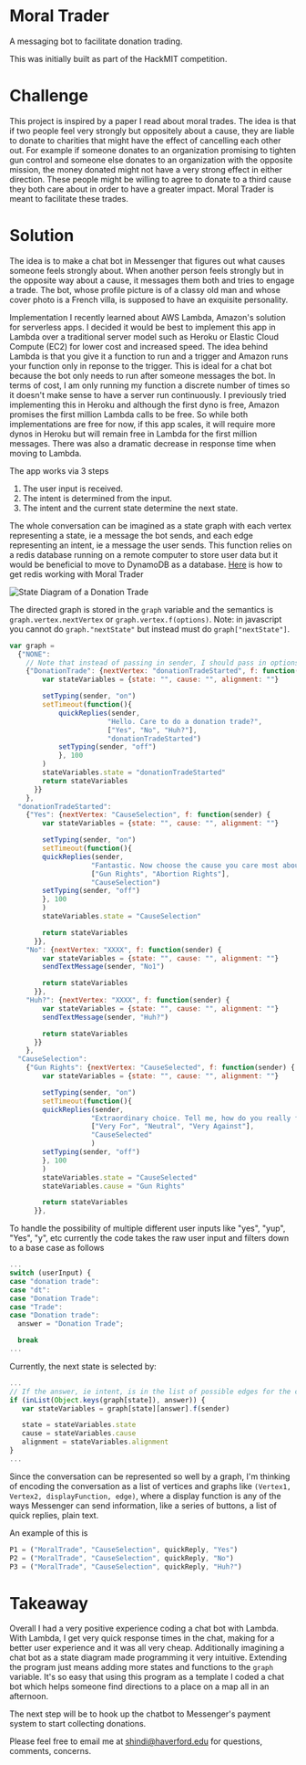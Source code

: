 # Moral Trader

A messaging bot to facilitate donation trading.

This was initially built as part of the HackMIT competition.

# Challenge
This project is inspired by a paper I read about moral trades. The idea is that if two people feel very strongly but oppositely about a cause, they are liable to donate to charities that might have the effect of cancelling each other out. For example if someone donates to an organization promising to tighten gun control and someone else donates to an organization with the opposite mission, the money donated might not have a very strong effect in either direction. These people might be willing to agree to donate to a third cause they both care about in order to have a greater impact. Moral Trader is meant to facilitate these trades.

# Solution
The idea is to make a chat bot in Messenger that figures out what causes someone feels strongly about. When another person feels strongly but in the opposite way about a cause, it messages them both and tries to engage a trade. The bot, whose profile picture is of a classy old man and whose cover photo is a French villa, is supposed to have an exquisite personality. 

Implementation
I recently learned about AWS Lambda, Amazon's solution for serverless apps. I decided it would be best to implement this app in Lambda over a traditional server model such as Heroku or Elastic Cloud Compute (EC2) for lower cost and increased speed. The idea behind Lambda is that you give it a function to run and a trigger and Amazon runs your function only in reponse to the trigger. This is ideal for a chat bot because the bot only needs to run after someone messages the bot. In terms of cost, I am only running my function a discrete number of times so it doesn't make sense to have a server run continuously. I previously tried implementing this in Heroku and although the first dyno is free, Amazon promises the first million Lambda calls to be free. So while both implementations are free for now, if this app scales, it will require more dynos in Heroku but will remain free in Lambda for the first million messages. There was also a dramatic decrease in response time when moving to Lambda.

The app works via 3 steps

1. The user input is received.
2. The intent is determined from the input.
3. The intent and the current state determine the next state.

The whole conversation can be imagined as a state graph with each vertex representing a state, ie a message the bot sends, and each edge representing an intent, ie a message the user sends. This function relies on a redis database running on a remote computer to store user data but it would be beneficial to move to DynamoDB as a database. [Here](https://github.com/SalehHindi/hackmit/blob/master/RedisonEC2.md) is how to get redis working with Moral Trader

![State Diagram of a Donation Trade](http://i.imgur.com/mMFc04b.png "State Diagram of a Donation Trade")

The directed graph is stored in the `graph` variable and the semantics is `graph.vertex.nextVertex` or `graph.vertex.f(options)`. Note: in javascript you cannot do `graph."nextState"` but instead must do `graph["nextState"]`.

```javascript
var graph = 
  {"NONE": 
    // Note that instead of passing in sender, I should pass in options as a dict with sender + the stateVariables
    {"DonationTrade": {nextVertex: "donationTradeStarted", f: function(sender) {
        var stateVariables = {state: "", cause: "", alignment: ""}

        setTyping(sender, "on")
        setTimeout(function(){
            quickReplies(sender, 
                        "Hello. Care to do a donation trade?", 
                        ["Yes", "No", "Huh?"],
                        "donationTradeStarted")
            setTyping(sender, "off")
            }, 100
        )
        stateVariables.state = "donationTradeStarted"
        return stateVariables
      }}
    },
  "donationTradeStarted": 
    {"Yes": {nextVertex: "CauseSelection", f: function(sender) {
        var stateVariables = {state: "", cause: "", alignment: ""}

        setTyping(sender, "on")
        setTimeout(function(){
        quickReplies(sender,
                    "Fantastic. Now choose the cause you care most about. And do be honest",
                    ["Gun Rights", "Abortion Rights"],
                    "CauseSelection")
        setTyping(sender, "off")
        }, 100
        )
        stateVariables.state = "CauseSelection"

        return stateVariables
      }},
    "No": {nextVertex: "XXXX", f: function(sender) {
        var stateVariables = {state: "", cause: "", alignment: ""}
        sendTextMessage(sender, "No1")

        return stateVariables
      }},
    "Huh?": {nextVertex: "XXXX", f: function(sender) {
        var stateVariables = {state: "", cause: "", alignment: ""}
        sendTextMessage(sender, "Huh?")

        return stateVariables
      }}
    },
  "CauseSelection": 
    {"Gun Rights": {nextVertex: "CauseSelected", f: function(sender) {
        var stateVariables = {state: "", cause: "", alignment: ""}

        setTyping(sender, "on")
        setTimeout(function(){
        quickReplies(sender, 
                    "Extraordinary choice. Tell me, how do you really feel about it?",
                    ["Very For", "Neutral", "Very Against"],
                    "CauseSelected"
                    )
        setTyping(sender, "off")
        }, 100
        ) 
        stateVariables.state = "CauseSelected" 
        stateVariables.cause = "Gun Rights" 

        return stateVariables
      }},
```

To handle the possibility of multiple different user inputs like "yes", "yup", "Yes", "y", etc currently the code takes the raw user input and filters down to a base case as follows

```javascript
...
switch (userInput) {
case "donation trade":
case "dt":
case "Donation Trade":
case "Trade":
case "Donation trade":
  answer = "Donation Trade";

  break
...
```


Currently, the next state is selected by:
```javascript
...
// If the answer, ie intent, is in the list of possible edges for the current vertex...
if (inList(Object.keys(graph[state]), answer)) {
   var stateVariables = graph[state][answer].f(sender)

   state = stateVariables.state
   cause = stateVariables.cause
   alignment = stateVariables.alignment
} 
...
```

Since the conversation can be represented so well by a graph, I'm thinking of encoding the conversation as a list of vertices and graphs like `(Vertex1, Vertex2, displayFunction, edge)`, where a display function is any of the ways Messenger can send information, like a series of buttons, a list of quick replies, plain text. 

An example of this is 
```javascript
P1 = ("MoralTrade", "CauseSelection", quickReply, "Yes")
P2 = ("MoralTrade", "CauseSelection", quickReply, "No") 
P3 = ("MoralTrade", "CauseSelection", quickReply, "Huh?")
```

# Takeaway
Overall I had a very positive experience coding a chat bot with Lambda. With Lambda, I get very quick response times in the chat, making for a better user experience and it was all very cheap. Additionally imagining a chat bot as a state diagram made programming it very intuitive. Extending the program just means adding more states and functions to the `graph` variable. It's so easy that using this program as a template I coded a chat bot which helps someone find directions to a place on a map all in an afternoon. 

The next step will be to hook up the chatbot to Messenger's payment system to start collecting donations.

Please feel free to email me at shindi@haverford.edu for questions, comments, concerns.